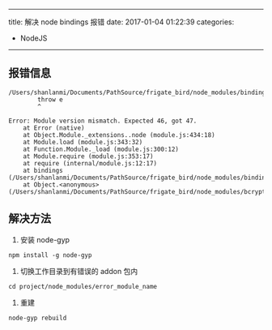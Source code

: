 ----
title: 解决 node bindings 报错
date: 2017-01-04 01:22:39
categories:
- NodeJS
----
## 报错信息
```
/Users/shanlanmi/Documents/PathSource/frigate_bird/node_modules/bindings/bindings.js:83
        throw e
        ^

Error: Module version mismatch. Expected 46, got 47.
    at Error (native)
    at Object.Module._extensions..node (module.js:434:18)
    at Module.load (module.js:343:32)
    at Function.Module._load (module.js:300:12)
    at Module.require (module.js:353:17)
    at require (internal/module.js:12:17)
    at bindings (/Users/shanlanmi/Documents/PathSource/frigate_bird/node_modules/bindings/bindings.js:76:44)
    at Object.<anonymous> (/Users/shanlanmi/Documents/PathSource/frigate_bird/node_modules/bcrypt/bcrypt.js:3:35)
```

## 解决方法
1. 安装 node-gyp
  ```
  npm install -g node-gyp
  ```
1. 切换工作目录到有错误的 addon 包内
  ```
  cd project/node_modules/error_module_name
  ```
1. 重建
  ```
  node-gyp rebuild
  ```
